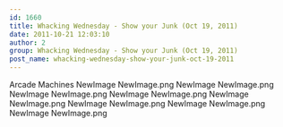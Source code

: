 ```yaml
---
id: 1660
title: Whacking Wednesday - Show your Junk (Oct 19, 2011)
date: 2011-10-21 12:03:10
author: 2
group: Whacking Wednesday - Show your Junk (Oct 19, 2011)
post_name: whacking-wednesday-show-your-junk-oct-19-2011
---
```


Arcade Machines NewImage NewImage.png NewImage NewImage.png NewImage NewImage.png NewImage NewImage.png NewImage NewImage.png NewImage NewImage.png NewImage NewImage.png NewImage NewImage.png